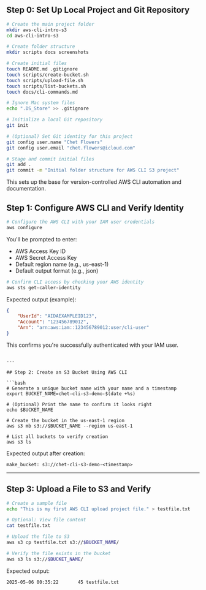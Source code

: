 ## Step 0: Set Up Local Project and Git Repository

```bash
# Create the main project folder
mkdir aws-cli-intro-s3
cd aws-cli-intro-s3

# Create folder structure
mkdir scripts docs screenshots

# Create initial files
touch README.md .gitignore
touch scripts/create-bucket.sh
touch scripts/upload-file.sh
touch scripts/list-buckets.sh
touch docs/cli-commands.md

# Ignore Mac system files
echo ".DS_Store" >> .gitignore

# Initialize a local Git repository
git init

# (Optional) Set Git identity for this project
git config user.name "Chet Flowers"
git config user.email "chet.flowers@icloud.com"

# Stage and commit initial files
git add .
git commit -m "Initial folder structure for AWS CLI S3 project"
```

This sets up the base for version-controlled AWS CLI automation and documentation.

## Step 1: Configure AWS CLI and Verify Identity

```bash
# Configure the AWS CLI with your IAM user credentials
aws configure
```

You'll be prompted to enter:

- AWS Access Key ID
- AWS Secret Access Key
- Default region name (e.g., us-east-1)
- Default output format (e.g., json)

```bash
# Confirm CLI access by checking your AWS identity
aws sts get-caller-identity
```

Expected output (example):

```json
{
    "UserId": "AIDAEXAMPLEID123",
    "Account": "123456789012",
    "Arn": "arn:aws:iam::123456789012:user/cli-user"
}
```
This confirms you're successfully authenticated with your IAM user.
```

---

## Step 2: Create an S3 Bucket Using AWS CLI

```bash
# Generate a unique bucket name with your name and a timestamp
export BUCKET_NAME=chet-cli-s3-demo-$(date +%s)

# (Optional) Print the name to confirm it looks right
echo $BUCKET_NAME

# Create the bucket in the us-east-1 region
aws s3 mb s3://$BUCKET_NAME --region us-east-1

# List all buckets to verify creation
aws s3 ls
```

Expected output after creation:

```
make_bucket: s3://chet-cli-s3-demo-<timestamp>
```

---

## Step 3: Upload a File to S3 and Verify

```bash
# Create a sample file
echo "This is my first AWS CLI upload project file." > testfile.txt

# Optional: View file content
cat testfile.txt

# Upload the file to S3
aws s3 cp testfile.txt s3://$BUCKET_NAME/

# Verify the file exists in the bucket
aws s3 ls s3://$BUCKET_NAME/
```

Expected output:

```
2025-05-06 00:35:22       45 testfile.txt
```
